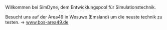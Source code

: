 Willkommen bei SimDyne, dem Entwicklungspool für Simulationstechnik.

Besucht uns auf der Area49 in Wesuwe (Emsland) um die neuste technik zu testen. -> www.bos-area49.de 
